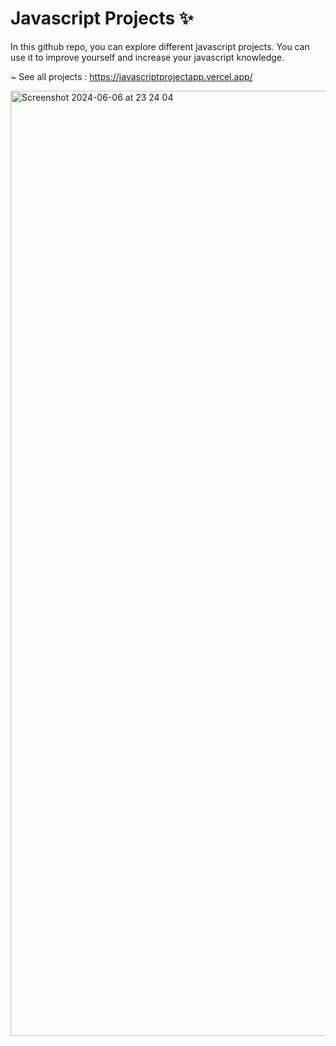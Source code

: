 # Javascript Projects ✨
In this github repo, you can explore different javascript projects. You can use it to improve yourself and increase your javascript knowledge.

~ See all projects : https://javascriptprojectapp.vercel.app/

<img width="1512" alt="Screenshot 2024-06-06 at 23 24 04" src="https://github.com/AzarAhmadov/Javascript-Projects/assets/82292818/78b4f28f-9b2b-4c5f-b950-c35c3932c367">

